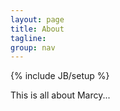 ```yaml
---
layout: page
title: About
tagline:
group: nav
---
```

{% include JB/setup %}

This is all about Marcy...